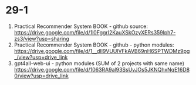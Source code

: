 # 29-1

1. Practical Recommender System BOOK - github source:
    https://drive.google.com/file/d/1l0FggrI2KauXSkOzyXERs359lph7-zs3/view?usp=sharing
2. Practical Recommender System BOOK - github - python modules:
  https://drive.google.com/file/d/1__dlI9VUUlVFkAVB69nH6SPTWDMz9pg_/view?usp=drive_link
3. gpt4all-web-ui - python modules (SUM of 2 projects with same name)
   https://drive.google.com/file/d/1063RA9al93SsUvJOs5JKNQhxNqE16D80/view?usp=drive_link
